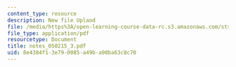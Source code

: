 ```yaml
---
content_type: resource
description: New file Uplaod
file: /media/https%3A/open-learning-course-data-rc.s3.amazonaws.com/sts-464-cultural-history-of-technology-spring-2005/8e4384f13e790085a49ba90ba63c8c70_notes_050215_3.pdf
file_type: application/pdf
resourcetype: Document
title: notes_050215_3.pdf
uid: 8e4384f1-3e79-0085-a49b-a90ba63c8c70
---
```

